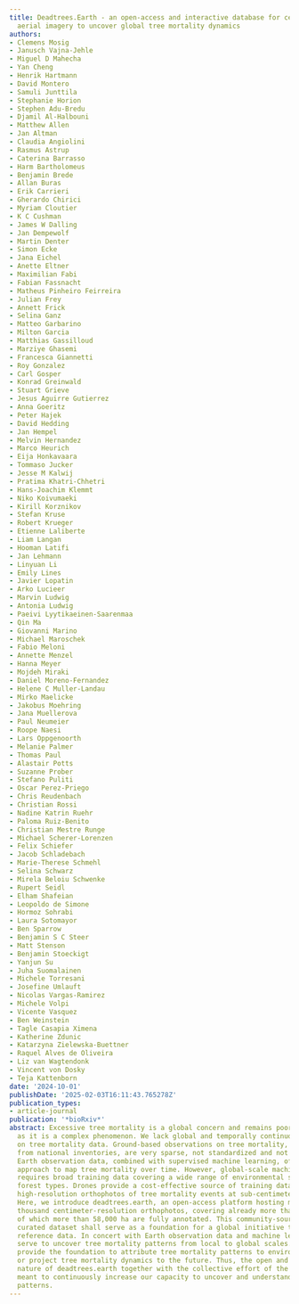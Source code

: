 ```yaml
---
title: Deadtrees.Earth - an open-access and interactive database for centimeter-scale
  aerial imagery to uncover global tree mortality dynamics
authors:
- Clemens Mosig
- Janusch Vajna-Jehle
- Miguel D Mahecha
- Yan Cheng
- Henrik Hartmann
- David Montero
- Samuli Junttila
- Stephanie Horion
- Stephen Adu-Bredu
- Djamil Al-Halbouni
- Matthew Allen
- Jan Altman
- Claudia Angiolini
- Rasmus Astrup
- Caterina Barrasso
- Harm Bartholomeus
- Benjamin Brede
- Allan Buras
- Erik Carrieri
- Gherardo Chirici
- Myriam Cloutier
- K C Cushman
- James W Dalling
- Jan Dempewolf
- Martin Denter
- Simon Ecke
- Jana Eichel
- Anette Eltner
- Maximilian Fabi
- Fabian Fassnacht
- Matheus Pinheiro Feirreira
- Julian Frey
- Annett Frick
- Selina Ganz
- Matteo Garbarino
- Milton Garcia
- Matthias Gassilloud
- Marziye Ghasemi
- Francesca Giannetti
- Roy Gonzalez
- Carl Gosper
- Konrad Greinwald
- Stuart Grieve
- Jesus Aguirre Gutierrez
- Anna Goeritz
- Peter Hajek
- David Hedding
- Jan Hempel
- Melvin Hernandez
- Marco Heurich
- Eija Honkavaara
- Tommaso Jucker
- Jesse M Kalwij
- Pratima Khatri-Chhetri
- Hans-Joachim Klemmt
- Niko Koivumaeki
- Kirill Korznikov
- Stefan Kruse
- Robert Krueger
- Etienne Laliberte
- Liam Langan
- Hooman Latifi
- Jan Lehmann
- Linyuan Li
- Emily Lines
- Javier Lopatin
- Arko Lucieer
- Marvin Ludwig
- Antonia Ludwig
- Paeivi Lyytikaeinen-Saarenmaa
- Qin Ma
- Giovanni Marino
- Michael Maroschek
- Fabio Meloni
- Annette Menzel
- Hanna Meyer
- Mojdeh Miraki
- Daniel Moreno-Fernandez
- Helene C Muller-Landau
- Mirko Maelicke
- Jakobus Moehring
- Jana Muellerova
- Paul Neumeier
- Roope Naesi
- Lars Oppgenoorth
- Melanie Palmer
- Thomas Paul
- Alastair Potts
- Suzanne Prober
- Stefano Puliti
- Oscar Perez-Priego
- Chris Reudenbach
- Christian Rossi
- Nadine Katrin Ruehr
- Paloma Ruiz-Benito
- Christian Mestre Runge
- Michael Scherer-Lorenzen
- Felix Schiefer
- Jacob Schladebach
- Marie-Therese Schmehl
- Selina Schwarz
- Mirela Beloiu Schwenke
- Rupert Seidl
- Elham Shafeian
- Leopoldo de Simone
- Hormoz Sohrabi
- Laura Sotomayor
- Ben Sparrow
- Benjamin S C Steer
- Matt Stenson
- Benjamin Stoeckigt
- Yanjun Su
- Juha Suomalainen
- Michele Torresani
- Josefine Umlauft
- Nicolas Vargas-Ramirez
- Michele Volpi
- Vicente Vasquez
- Ben Weinstein
- Tagle Casapia Ximena
- Katherine Zdunic
- Katarzyna Zielewska-Buettner
- Raquel Alves de Oliveira
- Liz van Wagtendonk
- Vincent von Dosky
- Teja Kattenborn
date: '2024-10-01'
publishDate: '2025-02-03T16:11:43.765278Z'
publication_types:
- article-journal
publication: '*bioRxiv*'
abstract: Excessive tree mortality is a global concern and remains poorly understood
  as it is a complex phenomenon. We lack global and temporally continuous coverage
  on tree mortality data. Ground-based observations on tree mortality, e.g., derived
  from national inventories, are very sparse, not standardized and not spatially explicit.
  Earth observation data, combined with supervised machine learning, offer a promising
  approach to map tree mortality over time. However, global-scale machine learning
  requires broad training data covering a wide range of environmental settings and
  forest types. Drones provide a cost-effective source of training data by capturing
  high-resolution orthophotos of tree mortality events at sub-centimeter resolution.
  Here, we introduce deadtrees.earth, an open-access platform hosting more than a
  thousand centimeter-resolution orthophotos, covering already more than 300,000 ha,
  of which more than 58,000 ha are fully annotated. This community-sourced and rigorously
  curated dataset shall serve as a foundation for a global initiative to gather comprehensive
  reference data. In concert with Earth observation data and machine learning it will
  serve to uncover tree mortality patterns from local to global scales. This will
  provide the foundation to attribute tree mortality patterns to environmental changes
  or project tree mortality dynamics to the future. Thus, the open and interactive
  nature of deadtrees.earth together with the collective effort of the community is
  meant to continuously increase our capacity to uncover and understand tree mortality
  patterns.
---
```

